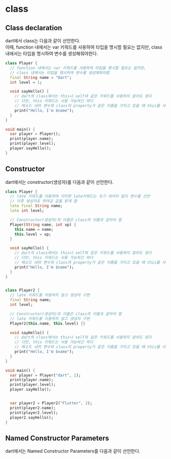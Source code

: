 # class

## Class declaration
dart에서 class는 다음과 같이 선언한다.  
이때, function 내에서는 var 키워드를 사용하여 타입을 명시할 필요는 없지만, class 내에서는 타입을 명시하여 변수를 생성해줘야한다.
```dart
class Player {
  // function 내에서는 var 키워드를 사용하여 타입을 명시할 필요는 없지만,
  // class 내에서는 타입을 명시하여 변수를 생성해줘야함
  final String name = "Dart";
  int level = 1;

  void sayHello() {
    // dart의 class에서는 this나 self와 같은 키워드를 사용하지 않아도 된다
    // 다만, this 키워드는 사용 가능하긴 하다
    // 메소드 내의 변수와 class의 property가 같은 이름을 가지고 있을 때 this를 사용한다
    print("Hello, I'm $name");
  }
}

void main() {
  var player = Player();
  print(player.name);
  print(player.level);
  player.sayHello();
}
```

## Constructor
dart에서는 constructor(생성자)를 다음과 같이 선언한다.  
```dart
class Player {
  // late 키워드를 이용하여 이러한 late키워드는 초기 데이터 없이 변수를 선언
  // 이후 생성자로 하여금 값을 받게 함
  late final String name;
  late int level;

  // Constructor(생성자)의 이름은 class의 이름과 같아야 함
  Player(String name, int xp) {
    this.name = name;
    this.level = xp;
  }

  void sayHello() {
    // dart의 class에서는 this나 self와 같은 키워드를 사용하지 않아도 된다
    // 다만, this 키워드는 사용 가능하긴 하다
    // 메소드 내의 변수와 class의 property가 같은 이름을 가지고 있을 때 this를 사용한다
    print("Hello, I'm $name");
  }
}


class Player2 {
  // late 키워드를 이용하지 않고 생성자 구현
  final String name;
  int level;

  // Constructor(생성자)의 이름은 class의 이름과 같아야 함
  // late 키워드를 이용하지 않고 생성자 구현
  Player2(this.name, this.level) {}

  void sayHello() {
    // dart의 class에서는 this나 self와 같은 키워드를 사용하지 않아도 된다
    // 다만, this 키워드는 사용 가능하긴 하다
    // 메소드 내의 변수와 class의 property가 같은 이름을 가지고 있을 때 this를 사용한다
    print("Hello, I'm $name");
  }
}

void main() {
  var player = Player("dart", 1);
  print(player.name);
  print(player.level);
  player.sayHello();


  var player2 = Player2("Flutter", 2);
  print(player2.name);
  print(player2.level);
  player2.sayHello();
}
```

## Named Constructor Parameters
dart에서는 Named Constructor Parameters를 다음과 같이 선언한다.  
```dart


```